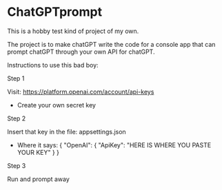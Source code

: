 # ChatGPTprompt

This is a hobby test kind of project of my own.

The project is to make chatGPT write the code for a console app that can prompt chatGPT through your own API for chatGPT.

Instructions to use this bad boy:

Step 1

Visit: https://platform.openai.com/account/api-keys
- Create your own secret key

Step 2

Insert that key in the file: appsettings.json
- Where it says: 
{
  "OpenAI": {
    "ApiKey": "HERE IS WHERE YOU PASTE YOUR KEY"
  }
}

Step 3

Run and prompt away
